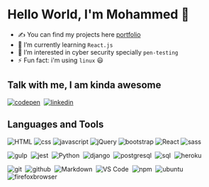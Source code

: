 # Hello World, I'm Mohammed  👋

- ✍ You can find my projects here [portfolio]
- 🌱 I’m currently learning `React.js`
- 👀 I’m interested in cyber security specially `pen-testing`
- ⚡ Fun fact: i'm using `linux` :smiley:

## Talk with me, I am kinda awesome

[![codepen](https://img.shields.io/badge/-Codepen-05122A?style=for-the-badge&logo=codepen)][codepen]&nbsp;
[![linkedin](https://img.shields.io/badge/-Linkedin-05122A?style=for-the-badge&logo=linkedin)][linkedin]

[linkedin]: https://linkedin.com/in/mohammed-taysser
[portfolio]: https://mohammed-taysser.github.io/portfolio/
[telegram]: t.me/mohammedTaysser
[codepen]: https://codepen.io/mohmmedtaysser/

## Languages and Tools

![HTML](https://img.shields.io/badge/-HTML-05122A?style=for-the-badge&logo=HTML5)
![css](https://img.shields.io/badge/-CSS-05122A?style=for-the-badge&logo=CSS3)
![javascript](https://img.shields.io/badge/-Javascript-05122A?style=for-the-badge&logo=JAVASCRIPT)
![jQuery](https://img.shields.io/badge/-jQuery-05122A?style=for-the-badge&logo=jQuery)
![bootstrap](https://img.shields.io/badge/-Bootstrap-05122A?style=for-the-badge&logo=BOOTSTRAP)
![React](https://img.shields.io/badge/-React-05122A?style=for-the-badge&logo=REACT)
![sass](https://img.shields.io/badge/-Sass-05122A?style=for-the-badge&logo=SASS)

![gulp](https://img.shields.io/badge/-Gulp-05122A?style=for-the-badge&logo=GULP)&nbsp;
![jest](https://img.shields.io/badge/-Jest-05122A?style=for-the-badge&logo=JEST)&nbsp;
![Python](https://img.shields.io/badge/-Python-05122A?style=for-the-badge&logo=python)&nbsp;
![django](https://img.shields.io/badge/-Django-05122A?style=for-the-badge&logo=Django)&nbsp;
![postgresql](https://img.shields.io/badge/-Postgresql-05122A?style=for-the-badge&logo=postgresql)&nbsp;
![sql](https://img.shields.io/badge/-MySql-05122A?style=for-the-badge&logo=mysql)&nbsp;
![heroku](https://img.shields.io/badge/-Heroku-05122A?style=for-the-badge&logo=heroku)&nbsp;

![git](https://img.shields.io/badge/-Git-05122A?style=for-the-badge&logo=git&logoColor=white)&nbsp;
![github](https://img.shields.io/badge/-Github-05122A?style=for-the-badge&logo=github)&nbsp;
![Markdown](https://img.shields.io/badge/-Markdown-05122A?style=for-the-badge&logo=Markdown)&nbsp;
![VS Code](https://img.shields.io/badge/-vscode-05122A?style=for-the-badge&logo=visual-studio-code)&nbsp;
![npm](https://img.shields.io/badge/-npm-05122A?style=for-the-badge&logo=npm)&nbsp;
![ubuntu](https://img.shields.io/badge/-Ubuntu-05122A?style=for-the-badge&logo=ubuntu)&nbsp;
![firefoxbrowser](https://img.shields.io/badge/-firefox-05122A?style=for-the-badge&logo=firefoxbrowser)&nbsp;
